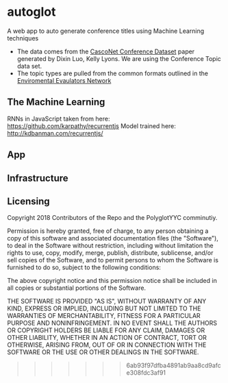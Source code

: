 # autoglot
A web app to auto generate conference titles using Machine Learning techniques

* The data comes from the [CascoNet Conference Dataset](https://arxiv.org/abs/1706.09485) paper generated by Dixin Luo, Kelly Lyons.
We are using the Conference Topic data set.
* The topic types are pulled from the common formats outlined in the [Enviromental Evaulators Network](http://www.environmentalevaluators.net/ideas-for-designing-and-leading-sessions/)

## The Machine Learning

RNNs in JavaScript taken from here: https://github.com/karpathy/recurrentjs
Model trained here: http://kdbanman.com/recurrentjs/

## App
## Infrastructure
## Licensing
Copyright 2018 Contributors of the Repo and the PolyglotYYC comminutiy.

Permission is hereby granted, free of charge, to any person obtaining a copy of this software and associated documentation files (the "Software"), to deal in the Software without restriction, including without limitation the rights to use, copy, modify, merge, publish, distribute, sublicense, and/or sell copies of the Software, and to permit persons to whom the Software is furnished to do so, subject to the following conditions:

The above copyright notice and this permission notice shall be included in all copies or substantial portions of the Software.

THE SOFTWARE IS PROVIDED "AS IS", WITHOUT WARRANTY OF ANY KIND, EXPRESS OR IMPLIED, INCLUDING BUT NOT LIMITED TO THE WARRANTIES OF MERCHANTABILITY, FITNESS FOR A PARTICULAR PURPOSE AND NONINFRINGEMENT. IN NO EVENT SHALL THE AUTHORS OR COPYRIGHT HOLDERS BE LIABLE FOR ANY CLAIM, DAMAGES OR OTHER LIABILITY, WHETHER IN AN ACTION OF CONTRACT, TORT OR OTHERWISE, ARISING FROM, OUT OF OR IN CONNECTION WITH THE SOFTWARE OR THE USE OR OTHER DEALINGS IN THE SOFTWARE.
>>>>>>> 6ab93f97dfba4891ab9aa8cd9afce308fdc3af91
